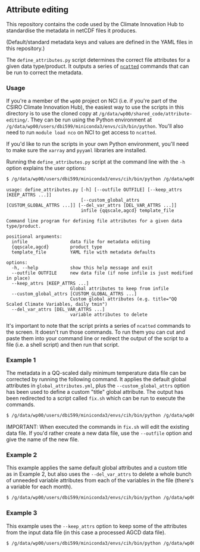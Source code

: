 ## Attribute editing

This repository contains the code used by the Climate Innovation Hub to standardise
the metadata in netCDF files it produces.

(Default/standard metadata keys and values are defined in the YAML files in this repository.)

The `define_attributes.py` script determines the correct file attributes for a given data type/product. 
It outputs a series of [`ncatted`](https://nco.sourceforge.net/nco.html#ncatted-netCDF-Attribute-Editor)
commands that can be run to correct the metadata.

### Usage
 
If you're a member of the `wp00` project on NCI
(i.e. if you're part of the CSIRO Climate Innovation Hub),
the easiest way to use the scripts in this directory is to use the cloned copy at `/g/data/wp00/shared_code/attribute-editing/`.
They can be run using the Python environment at `/g/data/wp00/users/dbi599/miniconda3/envs/cih/bin/python`.
You'll also need to run `module load nco` on NCI to get access to `ncatted`.

If you'd like to run the scripts in your own Python environment,
you'll need to make sure the `xarray` and `pyyaml` libraries are installed.

Running the `define_attributes.py` script at the command line with the `-h` option explains the user options:

```bash
$ /g/data/wp00/users/dbi599/miniconda3/envs/cih/bin/python /g/data/wp00/shared_code/attribute-editing/define_attributes.py -h
```

```
usage: define_attributes.py [-h] [--outfile OUTFILE] [--keep_attrs [KEEP_ATTRS ...]]
                            [--custom_global_attrs [CUSTOM_GLOBAL_ATTRS ...]] [--del_var_attrs [DEL_VAR_ATTRS ...]]
                            infile {qqscale,agcd} template_file

Command line program for defining file attributes for a given data type/product.

positional arguments:
  infile                data file for metadata editing
  {qqscale,agcd}        product type
  template_file         YAML file with metadata defaults

options:
  -h, --help            show this help message and exit
  --outfile OUTFILE     new data file (if none infile is just modified in place)
  --keep_attrs [KEEP_ATTRS ...]
                        Global attributes to keep from infile
  --custom_global_attrs [CUSTOM_GLOBAL_ATTRS ...]
                        Custom global attributes (e.g. title="QQ Scaled Climate Variables, daily tmin")
  --del_var_attrs [DEL_VAR_ATTRS ...]
                        variable attributes to delete
```

It's important to note that the script prints a series of `ncatted` commands to the screen.
It doesn't run those commands.
To run them you can cut and paste them into your command line or redirect the output of the script
to a file (i.e. a shell script) and then run that script.


### Example 1

The metadata in a QQ-scaled daily minimum temperature data file can be corrected by running the following command.
It applies the default global attributes in `global_attributes.yml`,
plus the `--custom_global_attrs` option has been used to define a custom "title" global attribute.
The output has been redirected to a script called `fix.sh` which can be run to execute the commands.

```bash
$ /g/data/wp00/users/dbi599/miniconda3/envs/cih/bin/python /g/data/wp00/shared_code/attribute-editing/define_attributes.py /g/data/dk7/kcn599/for_Leanne/QQ-Scaled_daily/tasmin_AUS_GFDL-ESM2M_rcp45_r1i1p1_CSIRO-QQS-AGCD-1981-2010_day_wrt_1986-2005_2036-2065.nc qqscale /g/data/wp00/shared_code/attribute-editing/global_attributes.yml --custom_global_attrs title="QQ Scaled Climate Variables, daily tasmin" > fix.sh
```

IMPORTANT: When executed the commands in `fix.sh` will edit the existing data file.
If you'd rather create a new data file, use the `--outfile` option and give the name of the new file.


### Example 2

This example applies the same default global attributes and a custom title as in Example 2,
but also uses the `--del_var_attrs` to delete a whole bunch of unneeded variable attributes
from each of the variables in the file (there's a variable for each month).

```bash
$ /g/data/wp00/users/dbi599/miniconda3/envs/cih/bin/python /g/data/wp00/shared_code/attribute-editing/define_attributes.py /g/data/dk7/kcn599/for_Leanne/AGCD_baseline_monthly/tasmin_Mean_agcd_v1_1981-2010-seasavg-clim_native.nc qqscale /g/data/wp00/shared_code/attribute-editing/global_attributes.yml --custom_global_attrs title="QQ Scaled Climate Variables, monthly mean tasmin" --del_var_attrs analysis_version_number least_significant_digit number_of_stations_reporting frequency length_scale_for_analysis cell_methods coverage_content_type > fix.sh
```

### Example 3

This example uses the `--keep_attrs` option to keep some of the attributes from the input data file
(in this case a processed AGCD data file).

```bash
$ /g/data/wp00/users/dbi599/miniconda3/envs/cih/bin/python /g/data/wp00/shared_code/attribute-editing/define_attributes.py tmin_AGCD_processed.nc agcd global_attributes.yml --keep_attrs keywords summary --del_var_attrs analysis_time length_scale_for_analysis frequency source number_of_stations_reporting cell_methods least_significant_digit analysis_version_number > fix.sh
```